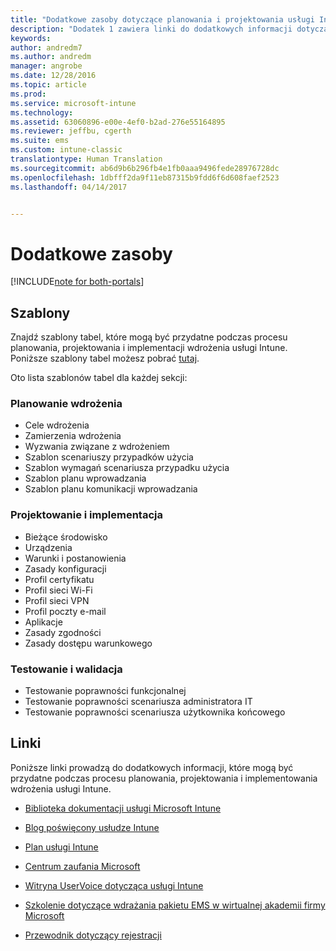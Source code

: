 ```yaml
---
title: "Dodatkowe zasoby dotyczące planowania i projektowania usługi Intune | Microsoft Docs"
description: "Dodatek 1 zawiera linki do dodatkowych informacji dotyczących usługi Intune, które mogą być przydatne podczas procesu planowania i implementowania wdrożenia usługi Intune."
keywords: 
author: andredm7
ms.author: andredm
manager: angrobe
ms.date: 12/28/2016
ms.topic: article
ms.prod: 
ms.service: microsoft-intune
ms.technology: 
ms.assetid: 63060896-e00e-4ef0-b2ad-276e55164895
ms.reviewer: jeffbu, cgerth
ms.suite: ems
ms.custom: intune-classic
translationtype: Human Translation
ms.sourcegitcommit: ab6d9b6b296fb4e1fb0aaa9496fede28976728dc
ms.openlocfilehash: 1dbfff2da9f11eb87315b9fdd6f6d608faef2523
ms.lasthandoff: 04/14/2017


---
```


# <a name="additional-resources"></a>Dodatkowe zasoby

[!INCLUDE[note for both-portals](../includes/note-for-both-portals.md)]

## <a name="templates"></a>Szablony

Znajdź szablony tabel, które mogą być przydatne podczas procesu planowania, projektowania i implementacji wdrożenia usługi Intune. Poniższe szablony tabel możesz pobrać [tutaj](https://gallery.technet.microsoft.com/Intune-deployment-planning-fae156c2?redir=0).

Oto lista szablonów tabel dla każdej sekcji:

### <a name="deployment-planning"></a>Planowanie wdrożenia

- Cele wdrożenia
- Zamierzenia wdrożenia
- Wyzwania związane z wdrożeniem
- Szablon scenariuszy przypadków użycia
- Szablon wymagań scenariusza przypadku użycia
- Szablon planu wprowadzania
- Szablon planu komunikacji wprowadzania

### <a name="design-and-implementation"></a>Projektowanie i implementacja

- Bieżące środowisko
- Urządzenia
- Warunki i postanowienia
- Zasady konfiguracji
- Profil certyfikatu
- Profil sieci Wi-Fi
- Profil sieci VPN
- Profil poczty e-mail
- Aplikacje
- Zasady zgodności
- Zasady dostępu warunkowego

### <a name="test-and-validation"></a>Testowanie i walidacja

- Testowanie poprawności funkcjonalnej
- Testowanie poprawności scenariusza administratora IT
- Testowanie poprawności scenariusza użytkownika końcowego

## <a name="links"></a>Linki

Poniższe linki prowadzą do dodatkowych informacji, które mogą być przydatne podczas procesu planowania, projektowania i implementowania wdrożenia usługi Intune.

-   [Biblioteka dokumentacji usługi Microsoft Intune](https://docs.microsoft.com/intune/)

-   [Blog poświęcony usłudze Intune](https://blogs.technet.microsoft.com/enterprisemobility/)

-   [Plan usługi Intune](https://www.microsoft.com/server-cloud/roadmap/)

-   [Centrum zaufania Microsoft](http://www.microsoft.com/TrustCenter/default.aspx)

-   [Witryna UserVoice dotycząca usługi Intune](http://microsoftintune.uservoice.com/)

-   [Szkolenie dotyczące wdrażania pakietu EMS w wirtualnej akademii firmy Microsoft](https://mva.microsoft.com/training-courses/deploying-microsoft-enterprise-mobility-suite-16408?l=wjq9vmwvD_5805996570)

-   [Przewodnik dotyczący rejestracji](https://gallery.technet.microsoft.com/Intune-End-User-Enrollment-3a0c9b0c?WT.mc_id=Blog_Intune_General_PCIT)

